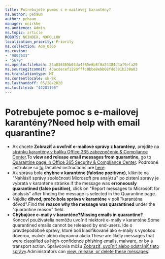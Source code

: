 ```yaml
---
title: Potrebujete pomoc s e-mailovej karantény?
ms.author: pebaum
author: pebaum
manager: mnirkhe
ms.audience: Admin
ms.topic: article
ROBOTS: NOINDEX, NOFOLLOW
localization_priority: Priority
ms.collection: Adm_O365
ms.custom:
- "9002531"
- "5679"
ms.openlocfilehash: 24a836365b03da4f85e6b8f0a24304d4af9efa29
ms.sourcegitcommit: 43acdecef129bfffc8bbe8ebb08fdd581b238a03
ms.translationtype: MT
ms.contentlocale: sk-SK
ms.lasthandoff: 05/18/2020
ms.locfileid: "44281195"
---
```

# <a name="need-help-with-email-quarantine"></a><span data-ttu-id="6a5f9-102">Potrebujete pomoc s e-mailovej karantény?</span><span class="sxs-lookup"><span data-stu-id="6a5f9-102">Need help with email quarantine?</span></span>

- <span data-ttu-id="6a5f9-103">Ak chcete **Zobraziť a uvoľniť e-mailové správy z karantény**, prejdite na [stránku karantény v balíku Office 365 zabezpečenie & Compliance Center](https://protection.office.com/quarantine).</span><span class="sxs-lookup"><span data-stu-id="6a5f9-103">To **view and release email messages from quarantine**, go to [Quarantine page in Office 365 Security & Compliance Center](https://protection.office.com/quarantine).</span></span> <span data-ttu-id="6a5f9-104">Podrobné inštrukcie sú [tu](https://docs.microsoft.com/microsoft-365/security/office-365-security/find-and-release-quarantined-messages-as-a-user?view=o365-worldwide#view-your-quarantined-messages).</span><span class="sxs-lookup"><span data-stu-id="6a5f9-104">Detailed instructions are [here](https://docs.microsoft.com/microsoft-365/security/office-365-security/find-and-release-quarantined-messages-as-a-user?view=o365-worldwide#view-your-quarantined-messages).</span></span>
- <span data-ttu-id="6a5f9-105">Ak správa bola **chybne v karanténe (falošne pozitívne)**, kliknite na "Nahlásiť správy spoločnosti Microsoft pre analýzu" po zistení správy je vybratá v karanténe stránke.</span><span class="sxs-lookup"><span data-stu-id="6a5f9-105">If the message was **erroneously quarantined (false positive)**, click on "Report messages to Microsoft for analysis" after finding the message is selected in the Quarantine page.</span></span> 
- <span data-ttu-id="6a5f9-106">Nájdite **dôvod, prečo bola správa v karanténe** v poli "karanténa dôvod".</span><span class="sxs-lookup"><span data-stu-id="6a5f9-106">Find the **reason why the message was quarantined** under the "quarantine reason" field.</span></span>
- <span data-ttu-id="6a5f9-107">**Chýbajúce e-maily v karanténe?**</span><span class="sxs-lookup"><span data-stu-id="6a5f9-107">**Missing emails in quarantine?**</span></span> <span data-ttu-id="6a5f9-108">Koncoví používatelia nemôžu uvoľniť niektoré e-maily v karanténe.</span><span class="sxs-lookup"><span data-stu-id="6a5f9-108">Some quarantined emails cannot be released by end-users.</span></span> <span data-ttu-id="6a5f9-109">Ide o pravdepodobné správy, ktoré boli klasifikované ako e-maily s vysokou dôverou, malvér alebo dopravná akcia.</span><span class="sxs-lookup"><span data-stu-id="6a5f9-109">These are likely messages that were classified as high-confidence phishing emails, malware, or by a transport action.</span></span> <span data-ttu-id="6a5f9-110">Správcovia môžu [Zobraziť, uvoľniť alebo odstrániť tieto správy](https://docs.microsoft.com/microsoft-365/security/office-365-security/manage-quarantined-messages-and-files?view=o365-worldwide).</span><span class="sxs-lookup"><span data-stu-id="6a5f9-110">Administrators can [view, release, or delete these messages](https://docs.microsoft.com/microsoft-365/security/office-365-security/manage-quarantined-messages-and-files?view=o365-worldwide).</span></span> 

